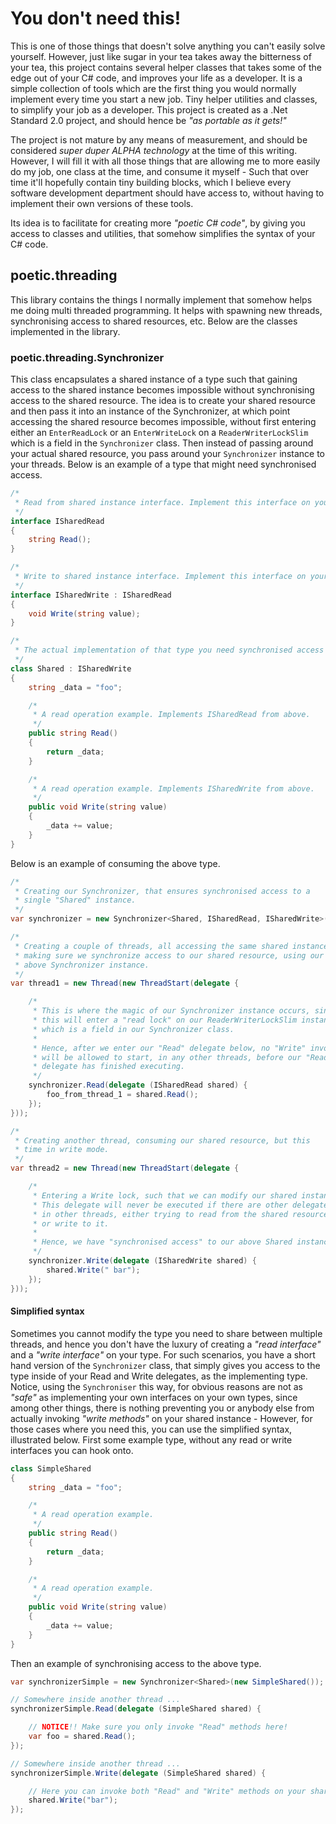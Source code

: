 
# You don't need this!

This is one of those things that doesn't solve anything you can't easily solve yourself.
However, just like sugar in your tea takes away the bitterness of your tea,
this project contains several helper classes that takes some of the edge out of
your C# code, and improves your life as a developer. It is a simple collection
of tools which are the first thing you would normally implement every time you
start a new job. Tiny helper utilities and classes, to simplify your job as a
developer. This project is created as a .Net Standard 2.0 project, and should
hence be _"as portable as it gets!"_

The project is not mature by any means of measurement, and should be considered
_super duper ALPHA technology_ at the time of this writing. However, I will fill
it with all those things that are allowing me to more easily do my job, one class
at the time, and consume it myself - Such that over time it'll hopefully contain
tiny building blocks, which I believe every software development department should
have access to, without having to implement their own versions of these tools.

Its idea is to facilitate for creating more _"poetic C# code"_, by giving you
access to classes and utilities, that somehow simplifies the syntax of your
C# code.

## poetic.threading

This library contains the things I normally implement that somehow helps me
doing multi threaded programming. It helps with spawning new threads, synchronising
access to shared resources, etc. Below are the classes implemented in the library.

### poetic.threading.Synchronizer

This class encapsulates a shared instance of a type such that gaining access to
the shared instance becomes impossible without synchronising access to the shared
resource. The idea is to create your shared resource and then pass it into an
instance of the Synchronizer, at which point accessing the shared resource
becomes impossible, without first entering either an `EnterReadLock` or an
`EnterWriteLock` on a `ReaderWriterLockSlim` which is a field in the `Synchronizer`
class. Then instead of passing around your actual shared resource, you pass around
your `Synchronizer` instance to your threads. Below is an example of a type that
might need synchronised access.

```csharp
/*
 * Read from shared instance interface. Implement this interface on your shared type.
 */
interface ISharedRead
{
    string Read();
}

/*
 * Write to shared instance interface. Implement this interface on your shared type.
 */
interface ISharedWrite : ISharedRead
{
    void Write(string value);
}

/*
 * The actual implementation of that type you need synchronised access to.
 */
class Shared : ISharedWrite
{
    string _data = "foo";

    /*
     * A read operation example. Implements ISharedRead from above.
     */
    public string Read()
    {
        return _data;
    }

    /*
     * A read operation example. Implements ISharedWrite from above.
     */
    public void Write(string value)
    {
        _data += value;
    }
}
```

Below is an example of consuming the above type.

```csharp
/*
 * Creating our Synchronizer, that ensures synchronised access to a
 * single "Shared" instance.
 */
var synchronizer = new Synchronizer<Shared, ISharedRead, ISharedWrite>(new Shared());

/*
 * Creating a couple of threads, all accessing the same shared instance,
 * making sure we synchronize access to our shared resource, using our
 * above Synchronizer instance.
 */
var thread1 = new Thread(new ThreadStart(delegate {

    /*
     * This is where the magic of our Synchronizer instance occurs, since
     * this will enter a "read lock" on our ReaderWriterLockSlim instance,
     * which is a field in our Synchronizer class.
     * 
     * Hence, after we enter our "Read" delegate below, no "Write" invocations
     * will be allowed to start, in any other threads, before our "Read"
     * delegate has finished executing.
     */
    synchronizer.Read(delegate (ISharedRead shared) {
        foo_from_thread_1 = shared.Read();
    });
}));

/*
 * Creating another thread, consuming our shared resource, but this
 * time in write mode.
 */
var thread2 = new Thread(new ThreadStart(delegate {

    /*
     * Entering a Write lock, such that we can modify our shared instance.
     * This delegate will never be executed if there are other delegates,
     * in other threads, either trying to read from the shared resource,
     * or write to it.
     *
     * Hence, we have "synchronised access" to our above Shared instance.
     */
    synchronizer.Write(delegate (ISharedWrite shared) {
        shared.Write(" bar");
    });
}));
```


#### Simplified syntax

Sometimes you cannot modify the type you need to share between multiple threads,
and hence you don't have the luxury of creating a _"read interface"_ and a
_"write interface"_ on your type. For such scenarios, you have a short hand version
of the `Synchronizer` class, that simply gives you access to the type inside
of your Read and Write delegates, as the implementing type. Notice, using the
`Synchroniser` this way, for obvious reasons are not as _"safe"_ as implementing
your own interfaces on your own types, since among other things, there is nothing
preventing you or anybody else from actually invoking _"write methods"_ on your
shared instance - However, for those cases where you need this, you can use the
simplified syntax, illustrated below. First some example type, without any
read or write interfaces you can hook onto.

```csharp
class SimpleShared
{
    string _data = "foo";

    /*
     * A read operation example.
     */
    public string Read()
    {
        return _data;
    }

    /*
     * A read operation example.
     */
    public void Write(string value)
    {
        _data += value;
    }
}
```

Then an example of synchronising access to the above type.

```csharp
var synchronizerSimple = new Synchronizer<Shared>(new SimpleShared());

// Somewhere inside another thread ...
synchronizerSimple.Read(delegate (SimpleShared shared) {

    // NOTICE!! Make sure you only invoke "Read" methods here!
    var foo = shared.Read();
});

// Somewhere inside another thread ...
synchronizerSimple.Write(delegate (SimpleShared shared) {

    // Here you can invoke both "Read" and "Write" methods on your shared instance.
    shared.Write("bar");
});
```
